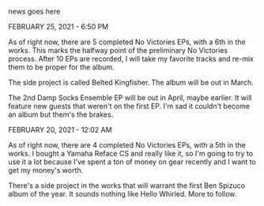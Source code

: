news goes here

FEBRUARY 25, 2021 - 6:50 PM

As of right now, there are 5 completed No Victories EPs, with a 6th in the works.
This marks the halfway point of the preliminary No Victories process. After 10 EPs are recorded, I will take my favorite tracks and re-mix them to be proper for the album.

The side project is called Belted Kingfisher. The album will be out in March.

The 2nd Damp Socks Ensemble EP will be out in April, maybe earlier. It will feature new guests that weren't on the first EP. I'm sad it couldn't become an album but them's the brakes.

FEBRUARY 20, 2021 - 12:02 AM

As of right now, there are 4 completed No Victories EPs, with a 5th in the works.
I bought a Yamaha Reface CS and really like it, so I'm going to try to use it a lot because I've spent a ton of money on gear recently and I want to get my money's worth.

There's a side project in the works that will warrant the first Ben Spizuco album of the year. It sounds nothing like Hello Whirled. More to follow.
